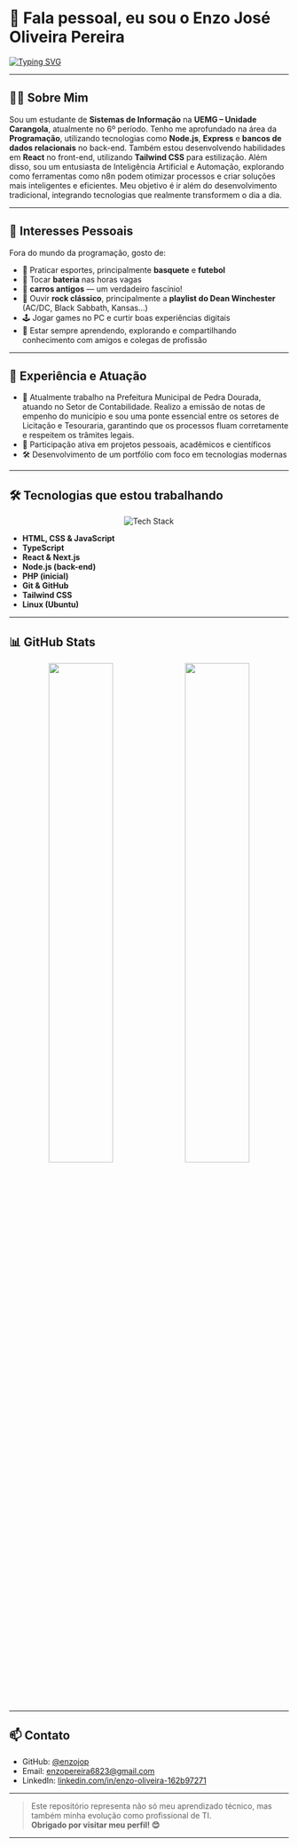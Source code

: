 # 👋 Fala pessoal, eu sou o Enzo José Oliveira Pereira


[![Typing SVG](https://readme-typing-svg.demolab.com?font=Fira+Code&pause=1000&center=false&vCenter=true&width=435&lines=Desenvolvedor+full+stack+em+Formação)](https://git.io/typing-svg)

---

## 🧑‍💻 Sobre Mim

Sou um estudante de **Sistemas de Informação** na **UEMG – Unidade Carangola**, atualmente no 6º período. Tenho me aprofundado na área da **Programação**, utilizando tecnologias como **Node.js**, **Express** e **bancos de dados relacionais** no back-end. Também estou desenvolvendo habilidades em **React** no front-end, utilizando **Tailwind CSS** para estilização.
Além disso, sou um entusiasta de Inteligência Artificial e Automação, explorando como ferramentas como n8n podem otimizar processos e criar soluções mais inteligentes e eficientes. Meu objetivo é ir além do desenvolvimento tradicional, integrando tecnologias que realmente transformem o dia a dia.

---

## 🧩 Interesses Pessoais

Fora do mundo da programação, gosto de:

- 🏀 Praticar esportes, principalmente **basquete** e **futebol**
- 🥁 Tocar **bateria** nas horas vagas
- 🚗 **carros antigos** — um verdadeiro fascínio!
- 🎸 Ouvir **rock clássico**, principalmente a **playlist do Dean Winchester** (AC/DC, Black Sabbath, Kansas...)
- 🕹️ Jogar games no PC e curtir boas experiências digitais
- 🤝 Estar sempre aprendendo, explorando e compartilhando conhecimento com amigos e colegas de profissão

---

## 🎒 Experiência e Atuação

- 💼 Atualmente trabalho na Prefeitura Municipal de Pedra Dourada, atuando no Setor de Contabilidade. Realizo a emissão de notas de empenho do município e sou uma ponte essencial entre os setores de Licitação e Tesouraria, garantindo que os processos fluam corretamente e respeitem os trâmites legais.
- 🧠 Participação ativa em projetos pessoais, acadêmicos e científicos
- 🛠️ Desenvolvimento de um portfólio com foco em tecnologias modernas

---

## 🛠️ Tecnologias que estou trabalhando

<div align="center">
  <img src="https://skillicons.dev/icons?i=html,css,js,ts,react,nextjs,nodejs,php,git,github,tailwind,linux" alt="Tech Stack" />
</div>

- **HTML, CSS & JavaScript**
- **TypeScript**
- **React & Next.js**
- **Node.js (back-end)**
- **PHP (inicial)**
- **Git & GitHub**
- **Tailwind CSS**
- **Linux (Ubuntu)**

---


## 📊 GitHub Stats

<div align="center">
  <img src="https://github-readme-stats.vercel.app/api?username=enzojop&show_icons=true&theme=react&hide_border=true" width="48%" />
  <img src="https://github-readme-stats.vercel.app/api/top-langs/?username=enzojop&layout=compact&theme=react&hide_border=true" width="48%" />
</div>

---

## 📫 Contato

- GitHub: [@enzojop](https://github.com/enzojop)
- Email: [enzopereira6823@gmail.com](mailto:enzopereira6823@gmail.com)
- LinkedIn: [linkedin.com/in/enzo-oliveira-162b97271](https://www.linkedin.com/in/enzo-oliveira-162b97271)

---

> Este repositório representa não só meu aprendizado técnico, mas também minha evolução como profissional de TI.  
> **Obrigado por visitar meu perfil! 😊**

---

<!--
✨ IDEIAS PARA ADICIONAR NO FUTURO:

- Certificações com badges do Credly
- Blog técnico com Dev.to ou Medium integrado
- Painel com streak de commits (via GitHub Readme Streak Stats)
- Seção de “Conquistas Pessoais” com contribuições abertas
-->
